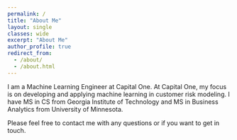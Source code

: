 ```yaml
---
permalink: /
title: "About Me"
layout: single
classes: wide
excerpt: "About Me"
author_profile: true
redirect_from: 
  - /about/
  - /about.html
---
```


I am a Machine Learning Engineer at Capital One. At Capital One, my focus is on developing and applying machine learning in customer risk modeling. I have MS in CS from Georgia Institute of Technology and MS in Business Analytics from University of Minnesota.

Please feel free to contact me with any questions or if you want to get in touch.
